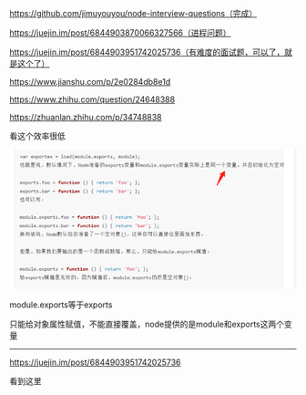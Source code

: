 https://github.com/jimuyouyou/node-interview-questions（完成）

https://juejin.im/post/6844903870066327566（进程问题）

https://juejin.im/post/6844903951742025736（有难度的面试题，可以了，就是这个了）

https://www.jianshu.com/p/2e0284db8e1d

https://www.zhihu.com/question/24648388

https://zhuanlan.zhihu.com/p/34748838



看这个效率很低

![image-20200909094708720](imge/image-20200909094708720.png)

module.exports等于exports

只能给对象属性赋值，不能直接覆盖，node提供的是module和exports这两个变量

---

https://juejin.im/post/6844903951742025736

看到这里

